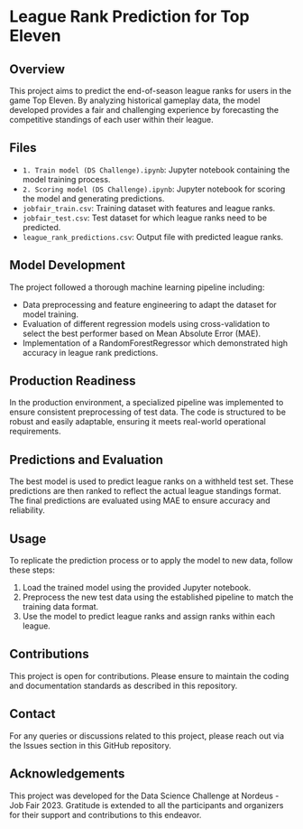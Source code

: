 # League Rank Prediction for Top Eleven

## Overview
This project aims to predict the end-of-season league ranks for users in the game Top Eleven. By analyzing historical gameplay data, the model developed provides a fair and challenging experience by forecasting the competitive standings of each user within their league.

## Files
- `1. Train model (DS Challenge).ipynb`: Jupyter notebook containing the model training process.
- `2. Scoring model (DS Challenge).ipynb`: Jupyter notebook for scoring the model and generating predictions.
- `jobfair_train.csv`: Training dataset with features and league ranks.
- `jobfair_test.csv`: Test dataset for which league ranks need to be predicted.
- `league_rank_predictions.csv`: Output file with predicted league ranks.

## Model Development
The project followed a thorough machine learning pipeline including:
- Data preprocessing and feature engineering to adapt the dataset for model training.
- Evaluation of different regression models using cross-validation to select the best performer based on Mean Absolute Error (MAE).
- Implementation of a RandomForestRegressor which demonstrated high accuracy in league rank predictions.

## Production Readiness
In the production environment, a specialized pipeline was implemented to ensure consistent preprocessing of test data. The code is structured to be robust and easily adaptable, ensuring it meets real-world operational requirements.

## Predictions and Evaluation
The best model is used to predict league ranks on a withheld test set. These predictions are then ranked to reflect the actual league standings format. The final predictions are evaluated using MAE to ensure accuracy and reliability.

## Usage
To replicate the prediction process or to apply the model to new data, follow these steps:
1. Load the trained model using the provided Jupyter notebook.
2. Preprocess the new test data using the established pipeline to match the training data format.
3. Use the model to predict league ranks and assign ranks within each league.

## Contributions
This project is open for contributions. Please ensure to maintain the coding and documentation standards as described in this repository.

## Contact
For any queries or discussions related to this project, please reach out via the Issues section in this GitHub repository.

## Acknowledgements
This project was developed for the Data Science Challenge at Nordeus - Job Fair 2023. Gratitude is extended to all the participants and organizers for their support and contributions to this endeavor.
